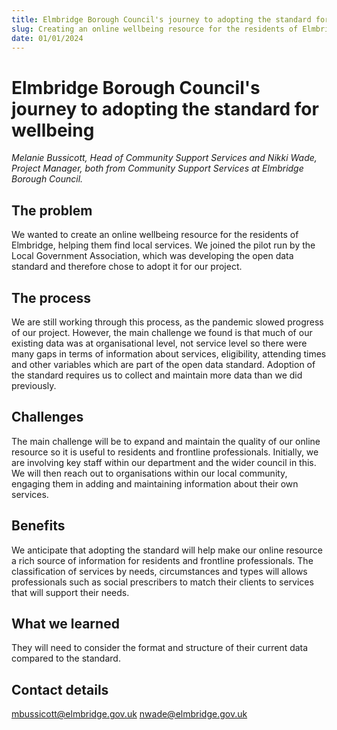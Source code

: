 ```yaml
---
title: Elmbridge Borough Council's journey to adopting the standard for wellbeing
slug: Creating an online wellbeing resource for the residents of Elmbridge Borough Council.
date: 01/01/2024
---
```


# Elmbridge Borough Council's journey to adopting the standard for wellbeing

_Melanie Bussicott, Head of Community Support Services and Nikki Wade, Project Manager, both from Community Support Services at Elmbridge Borough Council._

## The problem

We wanted to create an online wellbeing resource for the residents of Elmbridge, helping them find local services. We joined the pilot run by the Local Government Association, which was developing the open data standard and therefore chose to adopt it for our project.

## The process

We are still working through this process, as the pandemic slowed progress of our project. However, the main challenge we found is that much of our existing data was at organisational level, not service level so there were many gaps in terms of information about services, eligibility, attending times and other variables which are part of the open data standard. Adoption of the standard requires us to collect and maintain more data than we did previously.

## Challenges

The main challenge will be to expand and maintain the quality of our online resource so it is useful to residents and frontline professionals. Initially, we are involving key staff within our department and the wider council in this. We will then reach out to organisations within our local community, engaging them in adding and maintaining information about their own services.

## Benefits

We anticipate that adopting the standard will help make our online resource a rich source of information for residents and frontline professionals. The classification of services by needs, circumstances and types will allows professionals such as social prescribers to match their clients to services that will support their needs.

## What we learned

They will need to consider the format and structure of their current data compared to the standard. 

## Contact details

mbussicott@elmbridge.gov.uk
nwade@elmbridge.gov.uk